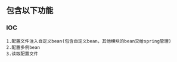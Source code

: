 ## 包含以下功能
### **IOC**
    1.配置文件注入自定义bean(包含自定义bean，其他模块的bean交给spring管理)
    2.配置多例bean
    3.读取配置文件